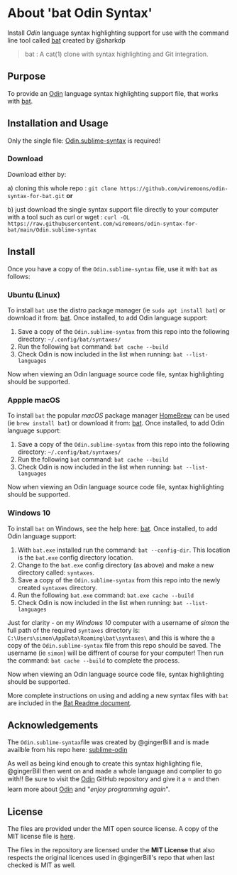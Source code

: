 # About 'bat Odin Syntax'

Install *Odin* language syntax highlighting support for use with the command 
line tool called [bat](https://github.com/sharkdp/bat) created by @sharkdp

> bat : A cat(1) clone with syntax highlighting and Git integration.


## Purpose

To provide an [Odin](https://odin-lang.org) language syntax 
highlighting support file, that works with [bat](https://github.com/sharkdp/bat).


## Installation and Usage

Only the single file: [Odin.sublime-syntax](https://github.com/wiremoons/odin-syntax-for-bat/blob/main/Odin.sublime-syntax) is required!

### Download
Download either by:

a) cloning this whole repo : `git clone https://github.com/wiremoons/odin-syntax-for-bat.git` **or** 

b) just download the single syntax support file directly to your computer with a tool such as curl or wget : `curl -OL https://raw.githubusercontent.com/wiremoons/odin-syntax-for-bat/main/Odin.sublime-syntax`


## Install
Once you have a copy of the `Odin.sublime-syntax` file, use it with `bat` as follows:

### Ubuntu (Linux)

To install `bat` use the distro package manager (ie `sudo apt install bat`) or download it from: [bat](https://github.com/sharkdp/bat). Once installed, to add Odin language support:

1. Save a copy of the `Odin.sublime-syntax` from this repo into the following 
directory: `~/.config/bat/syntaxes/`
2. Run the following `bat` command: `bat cache --build`
3. Check Odin is now included in the list when running: `bat --list-languages`

Now when viewing an Odin language source code file, syntax highlighting should 
be supported.

### Appple macOS

To install `bat` the popular *macOS* package manager [HomeBrew](https://brew.sh) can be used (ie `brew install bat`) or download it from: [bat](https://github.com/sharkdp/bat). Once installed, to add Odin language support:

1. Save a copy of the `Odin.sublime-syntax` from this repo into the following 
directory: `~/.config/bat/syntaxes/`
2. Run the following `bat` command: `bat cache --build`
3. Check Odin is now included in the list when running: `bat --list-languages`

Now when viewing an Odin language source code file, syntax highlighting should 
be supported.

### Windows 10

To install `bat` on Windows, see the help here: [bat](https://github.com/sharkdp/bat). Once installed, to add Odin language support:

1. With `bat.exe` installed run the command: `bat --config-dir`. This location is the `bat.exe` config directory location.
2. Change to the `bat.exe` config directory (as above) and make a new directory called: `syntaxes`.
3. Save a copy of the `Odin.sublime-syntax` from this repo into the newly created `syntaxes` directory.
4. Run the following `bat.exe` command: `bat.exe cache --build`
5. Check Odin is now included in the list when running: `bat --list-languages`

Just for clarity - on my *Windows 10* computer with a username of *simon* the full path of the 
required `syntaxes` directory is: `C:\Users\simon\AppData\Roaming\bat\syntaxes\` and this is 
where the a copy of the `Odin.sublime-syntax` file from this repo should be saved. The 
username (ie `simon`) will be diffrent of course for your computer! Then run the 
command: `bat cache --build` to complete the process.

Now when viewing an Odin language source code file, syntax highlighting should 
be supported.
 
More complete instructions on using and adding a new syntax files with `bat` are 
included in the [Bat Readme document](https://github.com/sharkdp/bat#adding-new-syntaxes--language-definitions).


## Acknowledgements

The `Odin.sublime-syntax`file was created by @gingerBill and is made availble from his repo here: [sublime-odin](https://github.com/odin-lang/sublime-odin/tree/master)

As well as being kind enough to create this syntax highlighting file, @gingerBill then went on and made a whole language and complier to go with!! Be sure to visit the [Odin](https://github.com/odin-lang/Odin) GitHub repository and give it a ⭐️ and then learn more about [Odin](https://odin-lang.org) and "*enjoy programming again*".


## License

The files are provided under the MIT open source license. A copy of the 
MIT license file is [here](./LICENSE).

The files in the repository are licensed under the **MIT License** that also 
respects the original licences used in @gingerBill's repo that when last checked is MIT 
as well.

